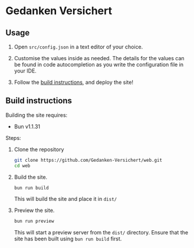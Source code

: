 # Gedanken Versichert

## Usage

1. Open `src/config.json` in a text editor of your choice.

2. Customise the values inside as needed. The details for the values can be found in code autocompletion as you write
   the configuration file in your IDE.

3. Follow the [build instructions](#build-instructions), and deploy the site!

## Build instructions

Building the site requires:

- Bun v1.1.31

Steps:

1. Clone the repository

   ```sh
   git clone https://github.com/Gedanken-Versichert/web.git
   cd web
   ```

2. Build the site.

   ```sh
   bun run build
   ```

   This will build the site and place it in `dist/`

3. Preview the site.

   ```sh
   bun run preview
   ```

   This will start a preview server from the `dist/` directory. Ensure that the site has been built using
   `bun run build` first.
